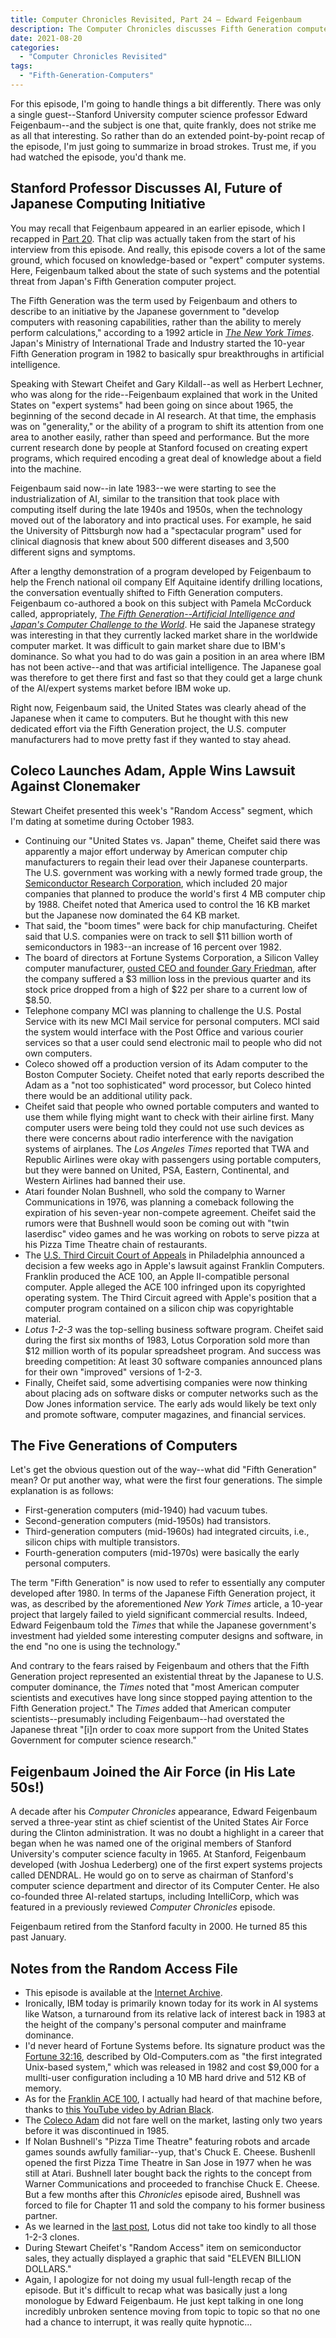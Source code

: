 ```yaml
---
title: Computer Chronicles Revisited, Part 24 — Edward Feigenbaum
description: The Computer Chronicles discusses Fifth Generation computers.
date: 2021-08-20
categories:
  - "Computer Chronicles Revisited"
tags:
  - "Fifth-Generation-Computers"
---
```


For this episode, I'm going to handle things a bit differently. There was only a single guest--Stanford University computer science professor Edward Feigenbaum--and the subject is one that, quite frankly, does not strike me as all that interesting. So rather than do an extended point-by-point recap of the episode, I'm just going to summarize in broad strokes. Trust me, if you had watched the episode, you'd thank me.

## Stanford Professor Discusses AI, Future of Japanese Computing Initiative

You may recall that Feigenbaum appeared in an earlier episode, which I recapped in [Part 20](https://smoliva.blog/post/computer-chronicles-revisited-020-expert-ease-kee-system/). That clip was actually taken from the start of his interview from this episode. And really, this episode covers a lot of the same ground, which focused on knowledge-based or "expert" computer systems. Here, Feigenbaum talked about the state of such systems and the potential threat from Japan's Fifth Generation computer project.

The Fifth Generation was the term used by Feigenbaum and others to describe to an initiative by the Japanese government to "develop computers with reasoning capabilities, rather than the ability to merely perform calculations," according to a 1992 article in [*The New York Times*](https://www.nytimes.com/1992/06/05/business/fifth-generation-became-japan-s-lost-generation.html). Japan's Ministry of International Trade and Industry started the 10-year Fifth Generation program in 1982 to basically spur breakthroughs in artificial intelligence. 

Speaking with Stewart Cheifet and Gary Kildall--as well as Herbert Lechner, who was along for the ride--Feigenbaum explained that work in the United States on "expert systems" had been going on since about 1965, the beginning of the second decade in AI research. At that time, the emphasis was on "generality," or the ability of a program to shift its attention from one area to another easily, rather than speed and performance. But the more current research done by people at Stanford focused on creating expert programs, which required encoding a great deal of knowledge about a field into the machine. 

Feigenbaum said now--in late 1983--we were starting to see the industrialization of AI, similar to the transition that took place with computing itself during the late 1940s and 1950s, when the technology moved out of the laboratory and into practical uses. For example, he said the University of Pittsburgh now had a "spectacular program" used for clinical diagnosis that knew about 500 different diseases and 3,500 different signs and symptoms. 

After a lengthy demonstration of a program developed by Feigenbaum to help the French national oil company Elf Aquitaine identify drilling locations, the conversation eventually shifted to Fifth Generation computers. Feigenbaum co-authored a book on this subject with Pamela McCorduck called, appropriately, [*The Fifth Generation--Artificial Intelligence and Japan's Computer Challenge to the World*](https://www.goodreads.com/book/show/2141713.The_Fifth_Generation). He said the Japanese strategy was interesting in that they currently lacked market share in the worldwide computer market. It was difficult to gain market share due to IBM's dominance. So what you had to do was gain a position in an area where IBM has not been active--and that was artificial intelligence. The Japanese goal was therefore to get there first and fast so that they could get a large chunk of the AI/expert systems market before IBM woke up.

Right now, Feigenbaum said, the United States was clearly ahead of the Japanese when it came to computers. But he thought with this new dedicated effort via the Fifth Generation project, the U.S. computer manufacturers had to move pretty fast if they wanted to stay ahead.

## Coleco Launches Adam, Apple Wins Lawsuit Against Clonemaker

Stewart Cheifet presented this week's "Random Access" segment, which I'm dating at sometime during October 1983. 

+ Continuing our "United States vs. Japan" theme, Cheifet said there was apparently a major effort underway by American computer chip manufacturers to regain their lead over their Japanese counterparts. The U.S. government was working with a newly formed trade group, the [Semiconductor Research Corporation](https://www.src.org/), which included 20 major companies that planned to produce the world's first 4 MB computer chip by 1988. Cheifet noted that America used to control the 16 KB market but the Japanese now dominated the 64 KB market.
+ That said, the "boom times" were back for chip manufacturing. Cheifet said that U.S. companies were on track to sell $11 billion worth of semiconductors in 1983--an increase of 16 percent over 1982.
+ The board of directors at Fortune Systems Corporation, a Silicon Valley computer manufacturer, [ousted CEO and founder Gary Friedman](https://www.nytimes.com/1983/10/06/business/fortune-systems-ousts-head.html), after the company suffered a $3 million loss in the previous quarter and its stock price dropped from a high of $22 per share to a current low of $8.50.
+ Telephone company MCI was planning to challenge the U.S. Postal Service with its new MCI Mail service for personal computers. MCI said the system would interface with the Post Office and various courier services so that a user could send electronic mail to people who did not own computers.
+ Coleco showed off a production version of its Adam computer to the Boston Computer Society. Cheifet noted that early reports described the Adam as a "not too sophisticated" word processor, but Coleco hinted there would be an additional utility pack.
+ Cheifet said that people who owned portable computers and wanted to use them while flying might want to check with their airline first. Many computer users were being told they could not use such devices as there were concerns about radio interference with the navigation systems of airplanes. The *Los Angeles Times* reported that TWA and Republic Airlines were okay with passengers using portable computers, but they were banned on United, PSA, Eastern, Continental, and Western Airlines had banned their use.
+ Atari founder Nolan Bushnell, who sold the company to Warner Communications in 1976, was planning a comeback following the expiration of his seven-year non-compete agreement. Cheifet said the rumors were that Bushnell would soon be coming out with "twin laserdisc" video games and he was working on robots to serve pizza at his Pizza Time Theatre chain of restaurants.
+ The [U.S. Third Circuit Court of Appeals](https://scholar.google.com/scholar_case?case=10063204125696546680) in Philadelphia announced a decision a few weeks ago in Apple's lawsuit against Franklin Computers. Franklin produced the ACE 100, an Apple II-compatible personal computer. Apple alleged the ACE 100 infringed upon its copyrighted operating system. The Third Circuit agreed with Apple's position that a computer program contained on a silicon chip was copyrightable material.
+ *Lotus 1-2-3* was the top-selling business software program. Cheifet said during the first six months of 1983, Lotus Corporation sold more than $12 million worth of its popular spreadsheet program. And success was breeding competition: At least 30 software companies announced plans for their own "improved" versions of 1-2-3. 
+ Finally, Cheifet said, some advertising companies were now thinking about placing ads on software disks or computer networks such as the Dow Jones information service. The early ads would likely be text only and promote software, computer magazines, and financial services.

## The Five Generations of Computers

Let's get the obvious question out of the way--what did "Fifth Generation" mean? Or put another way, what were the first four generations. The simple explanation is as follows:

+ First-generation computers (mid-1940) had vacuum tubes.
+ Second-generation computers (mid-1950s) had transistors.
+ Third-generation computers (mid-1960s) had integrated circuits, i.e., silicon chips with multiple transistors.
+ Fourth-generation computers (mid-1970s) were basically the early personal computers.

The term "Fifth Generation" is now used to refer to essentially any computer developed after 1980. In terms of the Japanese Fifth Generation project, it was, as described by the aforementioned *New York Times* article, a 10-year project that largely failed to yield significant commercial results. Indeed, Edward Feigenbaum told the *Times* that while the Japanese government's investment had yielded some interesting computer designs and software, in the end "no one is using the technology." 

And contrary to the fears raised by Feigenbaum and others that the Fifth Generation project represented an existential threat by the Japanese to U.S. computer dominance, the *Times* noted that "most American computer scientists and executives have long since stopped paying attention to the Fifth Generation project." The *Times* added that American computer scientists--presumably including Feigenbaum--had overstated the Japanese threat "[i]n order to coax more support from the United States Government for computer science research."

## Feigenbaum Joined the Air Force (in His Late 50s!)

A decade after his *Computer Chronicles* appearance, Edward Feigenbaum served a three-year stint as chief scientist of the United States Air Force during the Clinton administration. It was no doubt a highlight in a career that began when he was named one of the original members of Stanford University's computer science faculty in 1965. At Stanford, Feigenbaum developed (with Joshua Lederberg) one of the first expert systems projects called DENDRAL. He would go on to serve as chairman of Stanford's computer science department and director of its Computer Center. He also co-founded three AI-related startups, including IntelliCorp, which was featured in a previously reviewed *Computer Chronicles* episode. 

Feigenbaum retired from the Stanford faculty in 2000. He turned 85 this past January.

## Notes from the Random Access File

+ This episode is available at the [Internet Archive](https://archive.org/details/FifthGen1984).
+ Ironically, IBM today is primarily known today for its work in AI systems like Watson, a turnaround from its relative lack of interest back in 1983 at the height of the company's personal computer and mainframe dominance.
+ I'd never heard of Fortune Systems before. Its signature product was the [Fortune 32:16](https://www.old-computers.com/museum/computer.asp?c=767&st=1), described by Old-Computers.com as "the first integrated Unix-based system," which was released in 1982 and cost $9,000 for a mullti-user configuration including a 10 MB hard drive and 512 KB of memory.
+ As for the [Franklin ACE 100](https://www.old-computers.com/museum/computer.asp?c=767&st=1), I actually had heard of that machine before, thanks to [this YouTube video by Adrian Black](https://www.youtube.com/watch?v=v3-93YjJDPk). 
+ The [Coleco Adam](https://www.old-computers.com/museum/computer.asp?st=1&c=57) did not fare well on the market, lasting only two years before it was discontinued in 1985.
+ If Nolan Bushnell's "Pizza Time Theatre" featuring robots and arcade games sounds awfully familiar--yup, that's Chuck E. Cheese. Bushenll opened the first Pizza Time Theatre in San Jose in 1977 when he was still at Atari. Bushnell later bought back the rights to the concept from Warner Communications and proceeded to franchise Chuck E. Cheese. But a few months after this *Chronicles* episode aired, Bushnell was forced to file for Chapter 11 and sold the company to his former business partner.
+ As we learned in the [last post](https://smoliva.blog/post/computer-chronicles-revisited-023-steve-wozniak-adam-osborne-lore-harp-gene-amdahl/#adam-osborne-1939---2003), Lotus did not take too kindly to all those 1-2-3 clones.
+ During Stewart Cheifet's "Random Access" item on semiconductor sales, they actually displayed a graphic that said "ELEVEN BILLION DOLLARS." 
+ Again, I apologize for not doing my usual full-length recap of the episode. But it's difficult to recap what was basically just a long monologue by Edward Feigenbaum. He just kept talking in one long incredibly unbroken sentence moving from topic to topic so that no one had a chance to interrupt, it was really quite hypnotic...
